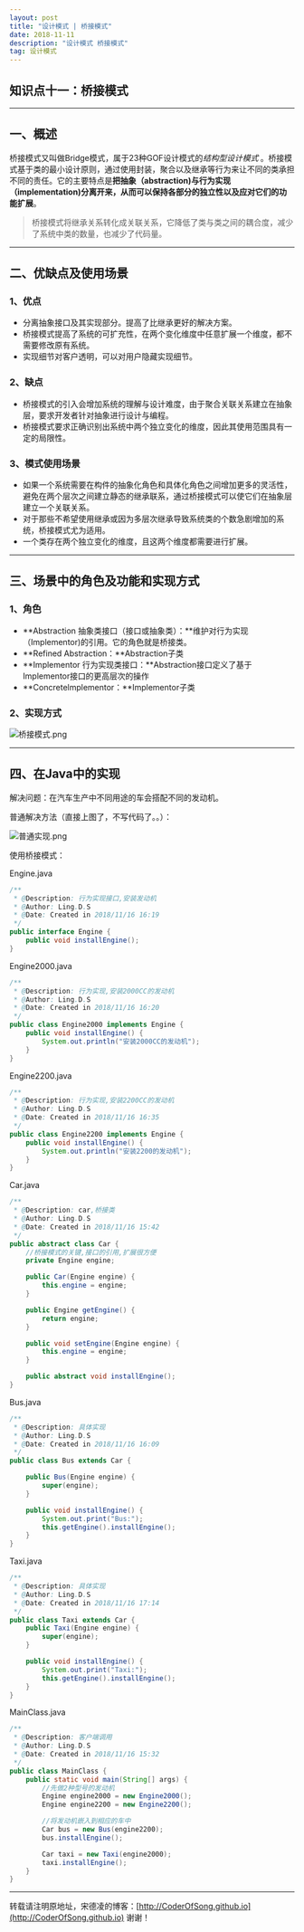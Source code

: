 ```yaml
---
layout: post
title: "设计模式 | 桥接模式"
date: 2018-11-11 
description: "设计模式 桥接模式"
tag: 设计模式 
---   
```


## 知识点十一：桥接模式

-----

## 一、概述

桥接模式又叫做Bridge模式，属于23种GOF设计模式的*结构型设计模式* 。桥接模式基于类的最小设计原则，通过使用封装，聚合以及继承等行为来让不同的类承担不同的责任。它的主要特点是**把抽象（abstraction)与行为实现（implementation)分离开来，从而可以保持各部分的独立性以及应对它们的功能扩展**。

> 桥接模式将继承关系转化成关联关系，它降低了类与类之间的耦合度，减少了系统中类的数量，也减少了代码量。 

----------------

## 二、优缺点及使用场景

### 1、优点

- 分离抽象接口及其实现部分。提高了比继承更好的解决方案。
- 桥接模式提高了系统的可扩充性，在两个变化维度中任意扩展一个维度，都不需要修改原有系统。
- 实现细节对客户透明，可以对用户隐藏实现细节。

### 2、缺点

- 桥接模式的引入会增加系统的理解与设计难度，由于聚合关联关系建立在抽象层，要求开发者针对抽象进行设计与编程。 
- 桥接模式要求正确识别出系统中两个独立变化的维度，因此其使用范围具有一定的局限性。

### 3、模式使用场景

- 如果一个系统需要在构件的抽象化角色和具体化角色之间增加更多的灵活性，避免在两个层次之间建立静态的继承联系，通过桥接模式可以使它们在抽象层建立一个关联关系。
- 对于那些不希望使用继承或因为多层次继承导致系统类的个数急剧增加的系统，桥接模式尤为适用。
- 一个类存在两个独立变化的维度，且这两个维度都需要进行扩展。

------------------

## 三、场景中的角色及功能和实现方式

### 1、角色

- **Abstraction 抽象类接口（接口或抽象类）：**维护对行为实现（Implementor)的引用。它的角色就是桥接类。
- **Refined Abstraction：**Abstraction子类
- **Implementor 行为实现类接口：**Abstraction接口定义了基于Implementor接口的更高层次的操作
- **Concretelmplementor：**Implementor子类

### 2、实现方式

![桥接模式.png](https://i.imgur.com/wHh7SA8.png)

---------------

## 四、在Java中的实现

解决问题：在汽车生产中不同用途的车会搭配不同的发动机。

普通解决方法（直接上图了，不写代码了。。）：

![普通实现.png](https://i.imgur.com/mQJ9lHR.png)

使用桥接模式：

Engine.java

```java
/**
 * @Description: 行为实现接口,安装发动机
 * @Author: Ling.D.S
 * @Date: Created in 2018/11/16 16:19
 */
public interface Engine {
    public void installEngine();
}
```

Engine2000.java

```java
/**
 * @Description: 行为实现,安装2000CC的发动机
 * @Author: Ling.D.S
 * @Date: Created in 2018/11/16 16:20
 */
public class Engine2000 implements Engine {
    public void installEngine() {
        System.out.println("安装2000CC的发动机");
    }
}
```

Engine2200.java

```java
/**
 * @Description: 行为实现,安装2200CC的发动机
 * @Author: Ling.D.S
 * @Date: Created in 2018/11/16 16:35
 */
public class Engine2200 implements Engine {
    public void installEngine() {
        System.out.println("安装2200的发动机");
    }
}
```

Car.java

```java
/**
 * @Description: car,桥接类
 * @Author: Ling.D.S
 * @Date: Created in 2018/11/16 15:42
 */
public abstract class Car {
    //桥接模式的关键,接口的引用,扩展很方便
    private Engine engine;

    public Car(Engine engine) {
        this.engine = engine;
    }

    public Engine getEngine() {
        return engine;
    }

    public void setEngine(Engine engine) {
        this.engine = engine;
    }

    public abstract void installEngine();
}
```

Bus.java

```java
/**
 * @Description: 具体实现
 * @Author: Ling.D.S
 * @Date: Created in 2018/11/16 16:09
 */
public class Bus extends Car {

    public Bus(Engine engine) {
        super(engine);
    }

    public void installEngine() {
        System.out.print("Bus:");
        this.getEngine().installEngine();
    }
}
```

Taxi.java

```java
/**
 * @Description: 具体实现
 * @Author: Ling.D.S
 * @Date: Created in 2018/11/16 17:14
 */
public class Taxi extends Car {
    public Taxi(Engine engine) {
        super(engine);
    }

    public void installEngine() {
        System.out.print("Taxi:");
        this.getEngine().installEngine();
    }
}
```

MainClass.java

```java
/**
 * @Description: 客户端调用
 * @Author: Ling.D.S
 * @Date: Created in 2018/11/16 15:32
 */
public class MainClass {
    public static void main(String[] args) {
        //先做2种型号的发动机
        Engine engine2000 = new Engine2000();
        Engine engine2200 = new Engine2200();

        //将发动机嵌入到相应的车中
        Car bus = new Bus(engine2200);
        bus.installEngine();

        Car taxi = new Taxi(engine2000);
        taxi.installEngine();
    }
}
```

------------------------------

转载请注明原地址，宋德凌的博客：[http://CoderOfSong.github.io](http://CoderOfSong.github.io) 谢谢！